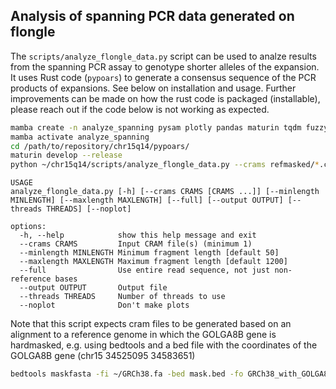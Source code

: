 ## Analysis of spanning PCR data generated on flongle

The `scripts/analyze_flongle_data.py` script can be used to analze results from the spanning PCR assay to genotype shorter alleles of the expansion.
It uses Rust code (`pypoars`) to generate a consensus sequence of the PCR products of expansions. See below on installation and usage.
Further improvements can be made on how the rust code is packaged (installable), please reach out if the code below is not working as expected.

```bash
mamba create -n analyze_spanning pysam plotly pandas maturin tqdm fuzzysearch -y
mamba activate analyze_spanning
cd /path/to/repository/chr15q14/pypoars/
maturin develop --release
python ~/chr15q14/scripts/analyze_flongle_data.py --crams refmasked/*.cram --output flongle_analysis.html > genotypes.tsv
```

```text
USAGE
analyze_flongle_data.py [-h] [--crams CRAMS [CRAMS ...]] [--minlength MINLENGTH] [--maxlength MAXLENGTH] [--full] [--output OUTPUT] [--threads THREADS] [--noplot]

options:
  -h, --help            show this help message and exit
  --crams CRAMS         Input CRAM file(s) (minimum 1)
  --minlength MINLENGTH Minimum fragment length [default 50]
  --maxlength MAXLENGTH Maximum fragment length [default 1200]
  --full                Use entire read sequence, not just non-reference bases
  --output OUTPUT       Output file
  --threads THREADS     Number of threads to use
  --noplot              Don't make plots
```

Note that this script expects cram files to be generated based on an alignment to a reference genome in which the GOLGA8B gene is hardmasked, e.g. using bedtools and a bed file with the coordinates of the GOLGA8B gene (chr15 34525095 34583651)

```bash
bedtools maskfasta -fi ~/GRCh38.fa -bed mask.bed -fo GRCh38_with_GOLGA8B_masked.fa
```

